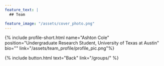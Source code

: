 ```yaml
---
feature_text: |
  ## Team

feature_image: "/assets/cover_photo.png"
---
```

{% include profile-short.html name="Ashton Cole" position="Undergraduate Research Student, University of Texas at Austin"  bio="" link="/assets/team_profile/profile_pic.png"%}



{% include button.html text="Back" link="/groups/" %}

